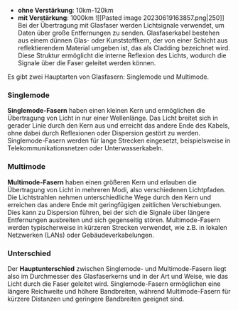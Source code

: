 - **ohne Verstärkung**: 10km-120km
- **mit Verstärkung**: 1000km
![[Pasted image 20230619163857.png|250]]
Bei der Übertragung mit Glasfaser werden Lichtsignale verwendet, um Daten über große Entfernungen zu senden. Glasfaserkabel bestehen aus einem dünnen Glas- oder Kunststoffkern, der von einer Schicht aus reflektierendem Material umgeben ist, das als Cladding bezeichnet wird. Diese Struktur ermöglicht die interne Reflexion des Lichts, wodurch die Signale über die Faser geleitet werden können.

Es gibt zwei Hauptarten von Glasfasern: Singlemode und Multimode.

### Singlemode
**Singlemode-Fasern** haben einen kleinen Kern und ermöglichen die Übertragung von Licht in nur einer Wellenlänge. Das Licht breitet sich in gerader Linie durch den Kern aus und erreicht das andere Ende des Kabels, ohne dabei durch Reflexionen oder Dispersion gestört zu werden. Singlemode-Fasern werden für lange Strecken eingesetzt, beispielsweise in Telekommunikationsnetzen oder Unterwasserkabeln.

### Multimode
**Multimode-Fasern** haben einen größeren Kern und erlauben die Übertragung von Licht in mehreren Modi, also verschiedenen Lichtpfaden. Die Lichtstrahlen nehmen unterschiedliche Wege durch den Kern und erreichen das andere Ende mit geringfügigen zeitlichen Verschiebungen. Dies kann zu Dispersion führen, bei der sich die Signale über längere Entfernungen ausbreiten und sich gegenseitig stören. Multimode-Fasern werden typischerweise in kürzeren Strecken verwendet, wie z.B. in lokalen Netzwerken (LANs) oder Gebäudeverkabelungen.

### Unterschied
Der **Hauptunterschied** zwischen Singlemode- und Multimode-Fasern liegt also im Durchmesser des Glasfaserkerns und in der Art und Weise, wie das Licht durch die Faser geleitet wird. Singlemode-Fasern ermöglichen eine längere Reichweite und höhere Bandbreiten, während Multimode-Fasern für kürzere Distanzen und geringere Bandbreiten geeignet sind.